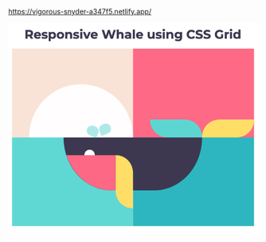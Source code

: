https://vigorous-snyder-a347f5.netlify.app/

<img src="https://github.com/TotoroDavid/resources/blob/main/wallpapersvgN2/Screen%20Shot%202021-06-05%20at%209.02.57%20am.png?raw=true">
